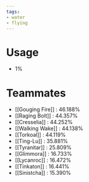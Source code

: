 ```yaml
---
tags:
- water
- flying
---
```

# Usage
- 1%
# Teammates
- [[Gouging Fire]] : 46.188%
- [[Raging Bolt]] : 44.357%
- [[Cresselia]] : 44.252%
- [[Walking Wake]] : 44.138%
- [[Torkoal]] : 44.119%
- [[Ting-Lu]] : 35.881%
- [[Tyranitar]] : 25.809%
- [[Glimmora]] : 16.733%
- [[Lycanroc]] : 16.472%
- [[Tinkaton]] : 16.441%
- [[Sinistcha]] : 15.390%